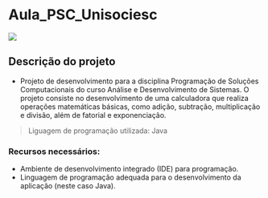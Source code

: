 # Aula_PSC_Unisociesc
<div>
<img src="http://img.shields.io/static/v1?label=STATUS%20DO%20PROJETO&message=%20FINALIZADO&color=RED&style=for-the-badge_blank"></a>
   </div>
   
## Descrição do projeto
  - Projeto de desenvolvimento para a disciplina Programação de Soluções Computacionais do curso Análise e Desenvolvimento de Sistemas. O projeto consiste no desenvolvimento de uma calculadora que realiza operações matemáticas básicas, como adição, subtração, multiplicação e divisão, além de fatorial e exponenciação. 
> Liguagem de programação utilizada: Java
### Recursos necessários:
- Ambiente de desenvolvimento integrado (IDE) para programação.
- Linguagem de programação adequada para o desenvolvimento da aplicação (neste caso Java).

